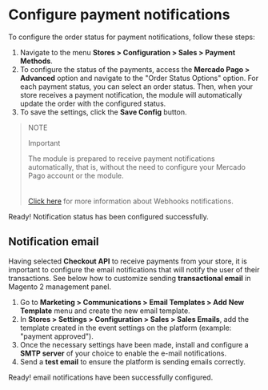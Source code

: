 # Configure payment notifications

To configure the order status for payment notifications, follow these steps:

1. Navigate to the menu **Stores > Configuration > Sales > Payment Methods**.
2. To configure the status of the payments, access the **Mercado Pago > Advanced** option and navigate to the "Order Status Options" option.
For each payment status, you can select an order status. Then, when your store receives a payment notification, the module will automatically update the order with the configured status.
3. To save the settings, click the **Save Config** button.

> NOTE
>
> Important
>
> The module is prepared to receive payment notifications automatically, that is, without the need to configure your Mercado Pago account or the module. </br>
> </br><br/>
> [Click here](/developers/en/guides/additional-content/notifications/webhooks/webhooks) for more information about Webhooks notifications.

Ready! Notification status has been configured successfully.

## Notification email

Having selected **Checkout API** to receive payments from your store, it is important to configure the email notifications that will notify the user of their transactions. See below how to customize sending **transactional email** in Magento 2 management panel.

1. Go to **Marketing > Communications > Email Templates > Add New Template** menu and create the new email template.
2. In **Stores > Settings > Configuration > Sales > Sales Emails**, add the template created in the event settings on the platform (example: "payment approved").
3. Once the necessary settings have been made, install and configure a **SMTP server** of your choice to enable the e-mail notifications.
4. Send a **test email** to ensure the platform is sending emails correctly.

Ready! email notifications have been successfully configured.
